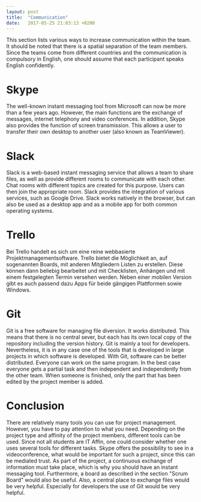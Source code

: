 ```yaml
---
layout: post
title:  "Communication"
date:   2017-05-25 21:03:13 +0200
---
```

This section lists various ways to increase communication within the team. It should be noted that
there is a spatial separation of the team members. Since the teams come from different countries and
the communication is compulsory in English, one should assume that each participant speaks English
confidently.

# Skype
The well-known instant messaging tool from Microsoft can now be more than a few years ago.
However, the main functions are the exchange of messages, internet telephony and video
conferences. In addition, Skype also provides the function of screen transmission. This allows a user
to transfer their own desktop to another user (also known as TeamViewer).

# Slack
Slack is a web-based instant messaging service that allows a team to share files, as well as provide
different rooms to communicate with each other. Chat rooms with different topics are created for this
purpose. Users can then join the appropriate room. Slack provides the integration of various services,
such as Google Drive. Slack works natively in the browser, but can also be used as a desktop app and
as a mobile app for both common operating systems.

# Trello
Bei Trello handelt es sich um eine reine webbasierte Projektmanagementsoftware. Trello bietet die
Möglichkeit an, auf sogenannten Boards, mit anderen Mitgliedern Listen zu erstellen. Diese können
dann beliebig bearbeitet und mit Checklisten, Anhängen und mit einem festgelegten Termin versehen
werden. Neben einer mobilen Version gibt es auch passend dazu Apps für beide gängigen Plattformen
sowie Windows.

# Git
Git is a free software for managing file diversion. It works distributed. This means that there is no
central sever, but each has its own local copy of the repository including the version history. Git is
mainly a tool for developers. Nevertheless, it is in any case one of the tools that is developed in large
projects in which software is developed. With Git, software can be better distributed. Everyone can
work on the same program. In the best case everyone gets a partial task and then independent and
independently from the other team. When someone is finished, only the part that has been edited by
the project member is added.

# Conclusion
There are relatively many tools you can use for project management. However, you have to pay
attention to what you need. Depending on the project type and affinity of the project members,
different tools can be used. Since not all students are IT Affin, one could consider whether one uses
several tools for different tasks. Skype offers the possibility to see in a videoconference, what would
be important for such a project, since this can be mediated trust.
As part of the project, a continuous exchange of information must take place, which is why you
should have an instant messaging tool. Furthermore, a board as described in the section "Scrum Board"
would also be useful. Also, a central place to exchange files would be very helpful. Especially
for developers the use of Git would be very helpful.